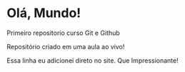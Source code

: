 # Olá, Mundo!
 Primeiro repositorio curso Git e Github

 Repositório criado em uma aula ao vivo!
 
 Essa linha eu adicionei direto no site. Que Impressionante!

